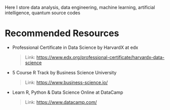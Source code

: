 Here I store data analysis, data engineering, machine learning, artificial intelligence, quantum source codes

# Recommended Resources
- Professional Certificate in Data Science by HarvardX at edx
  > Link: https://www.edx.org/professional-certificate/harvardx-data-science
- 5 Course R Track by Business Science University
  > Link: https://www.business-science.io/
- Learn R, Python & Data Science Online at DataCamp
  > Link: https://www.datacamp.com/
